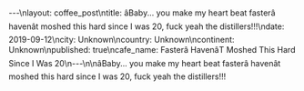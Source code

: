 ---\nlayout: coffee_post\ntitle: âBaby... you make my heart beat fasterâ havenât moshed this hard since I was 20, fuck yeah the distillers!!!\ndate: 2019-09-12\ncity: Unknown\ncountry: Unknown\ncontinent: Unknown\npublished: true\ncafe_name: Fasterâ HavenâT Moshed This Hard Since I Was 20\n---\n\nâBaby... you make my heart beat fasterâ havenât moshed this hard since I was 20, fuck yeah the distillers!!!